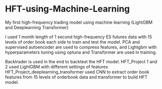 # HFT-using-Machine-Learning
My first high-frequency trading model using machine learning (LightGBM and Deeplearning Transformer)

I used 1 month length of 1 second high-frequency ES futures data with 15 levels of order book each side to train and test the model. PCA and supervised autoencoder are used to compress features, and Lightgbm with hyperparameters tuning using optuna and Transformer are used in training. 

Backtrader is used in the end to backtest the HFT model.
HFT_Project 1 and 2 used LightGBM with different settings of features
HFT_Project_deeplearning_transformer used CNN to extract order book features from 15 levels of orderbook data and transformer to build HFT model.
